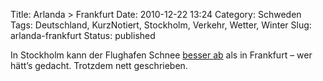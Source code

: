 Title: Arlanda > Frankfurt
Date: 2010-12-22 13:24
Category: Schweden
Tags: Deutschland, KurzNotiert, Stockholm, Verkehr, Wetter, Winter
Slug: arlanda-frankfurt
Status: published

In Stockholm kann der Flughafen Schnee [besser
ab](http://www.zeit.de/reisen/2010-12/flughafen-schnee-stockholm-frankfurt)
als in Frankfurt – wer hätt’s gedacht. Trotzdem nett geschrieben.

